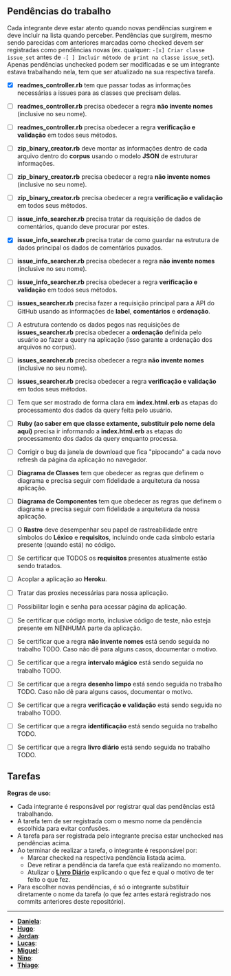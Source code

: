 ## Pendências do trabalho
Cada integrante deve estar atento quando novas pendências surgirem e deve incluir na lista quando perceber. Pendências que surgirem, mesmo sendo parecidas com anteriores marcadas como checked devem ser registradas como pendências novas (ex. qualquer: `-[x] Criar classe issue_set` antes de `-[ ] Incluir método de print na classe issue_set`). Apenas pendências unchecked podem ser modificadas e se um integrante estava trabalhando nela, tem que ser atualizado na sua respectiva tarefa.
- [x] **readmes_controller.rb** tem que passar todas as informações necessárias a issues para as classes que precisam delas.
- [ ] **readmes_controller.rb** precisa obedecer a regra **não invente nomes** (inclusive no seu nome).
- [ ] **readmes_controller.rb** precisa obedecer a regra **verificação e validação** em todos seus métodos.
- [ ] **zip_binary_creator.rb** deve montar as informações dentro de cada arquivo dentro do **corpus** usando o modelo **JSON** de estruturar informações.
- [ ] **zip_binary_creator.rb** precisa obedecer a regra **não invente nomes** (inclusive no seu nome).
- [ ] **zip_binary_creator.rb** precisa obedecer a regra **verificação e validação** em todos seus métodos.
- [ ] **issue_info_searcher.rb** precisa tratar da requisição de dados de comentários, quando deve procurar por estes.
- [x] **issue_info_searcher.rb** precisa tratar de como guardar na estrutura de dados principal os dados de comentários puxados.
- [ ] **issue_info_searcher.rb** precisa obedecer a regra **não invente nomes** (inclusive no seu nome).
- [ ] **issue_info_searcher.rb** precisa obedecer a regra **verificação e validação** em todos seus métodos.
- [ ] **issues_searcher.rb** precisa fazer a requisição principal para a API do GitHub usando as informações de **label**, **comentários** e **ordenação**.
- [ ] A estrutura contendo os dados pegos nas requisições de **issues_searcher.rb** precisa obedecer a **ordenação** definida pelo usuário ao fazer a query na aplicação (isso garante a ordenação dos arquivos no corpus).
- [ ] **issues_searcher.rb** precisa obedecer a regra **não invente nomes** (inclusive no seu nome).
- [ ] **issues_searcher.rb** precisa obedecer a regra **verificação e validação** em todos seus métodos.
- [ ] Tem que ser mostrado de forma clara em **index.html.erb** as etapas do processamento dos dados da query feita pelo usuário.
- [ ] **Ruby (ao saber em que classe extamente, substituir pelo nome dela aqui)** precisa ir informando a **index.html.erb** as etapas do processamento dos dados da query enquanto processa.
- [ ] Corrigir o bug da janela de download que fica "pipocando" a cada novo refresh da página da aplicação no navegador.
- [ ] **Diagrama de Classes** tem que obedecer as regras que definem o diagrama e precisa seguir com fidelidade a arquitetura da nossa aplicação.
- [ ] **Diagrama de Componentes** tem que obedecer as regras que definem o diagrama e precisa seguir com fidelidade a arquitetura da nossa aplicação.
- [ ] O **Rastro** deve desempenhar seu papel de rastreabilidade entre símbolos do **Léxico** e **requisitos**, incluindo onde cada símbolo estaria presente (quando está) no código.
- [ ] Se certificar que TODOS os **requisitos** presentes atualmente estão sendo tratados.
- [ ] Acoplar a aplicação ao **Heroku**.
- [ ] Tratar das proxies necessárias para nossa aplicação.
- [ ] Possibilitar login e senha para acessar página da aplicação.
- [ ] Se certificar que código morto, inclusive código de teste, não esteja presente em NENHUMA parte da aplicação.
- [ ] Se certificar que a regra **não invente nomes** está sendo seguida no trabalho TODO. Caso não dê para alguns casos, documentar o motivo.
- [ ] Se certificar que a regra **intervalo mágico** está sendo seguida no trabalho TODO.
- [ ] Se certificar que a regra **desenho limpo** está sendo seguida no trabalho TODO. Caso não dê para alguns casos, documentar o motivo.
- [ ] Se certificar que a regra **verificação e validação** está sendo seguida no trabalho TODO.
- [ ] Se certificar que a regra **identificação** está sendo seguida no trabalho TODO.
- [ ] Se certificar que a regra **livro diário** está sendo seguida no trabalho TODO.


## Tarefas
**Regras de uso:**
- Cada integrante é responsável por registrar qual das pendências está trabalhando.
- A tarefa tem de ser registrada com o mesmo nome da pendência escolhida para evitar confusões.
- A tarefa para ser registrada pelo integrante precisa estar unchecked nas pendências acima.
- Ao terminar de realizar a tarefa, o integrante é responsável por:
  - Marcar checked na respectiva pendência listada acima.
  - Deve retirar a pendência da tarefa que está realizando no momento.
  - Atulizar o **[Livro Diário](https://github.com/danielamaksoud/INF1629TerceiroTrabalho/blob/master/Documenta%C3%A7%C3%A3o/DIARIO.md)** explicando o que fez e qual o motivo de ter feito o que fez.
- Para escolher novas pendências, é só o integrante substituir diretamente o nome da tarefa (o que fez antes estará registrado nos commits anteriores deste repositório).

---------------------------------

- **[Daniela](https://github.com/danielamaksoud)**:
- **[Hugo](https://github.com/hipsterHiken)**:
- **[Jordan](https://github.com/jordan2R)**:
- **[Lucas](https://github.com/lucasdebatin)**:
- **[Miguel](https://github.com/pingam)**:
- **[Nino](https://github.com/ninofabrizio)**:
- **[Thiago](https://github.com/thiagola92)**:
